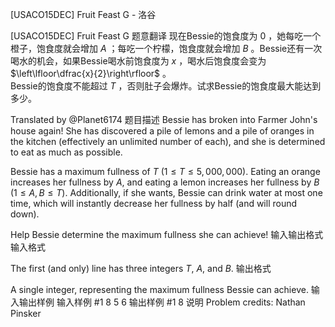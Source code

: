



[USACO15DEC] Fruit Feast G - 洛谷














[USACO15DEC] Fruit Feast G
题意翻译
现在Bessie的饱食度为 $0$ ，她每吃一个橙子，饱食度就会增加 $A$ ；每吃一个柠檬，饱食度就会增加 $B$ 。Bessie还有一次喝水的机会，如果Bessie喝水前饱食度为 $x$ ，喝水后饱食度会变为 $\left\lfloor\dfrac{x}{2}\right\rfloor$ 。  
Bessie的饱食度不能超过 $T$ ，否则肚子会爆炸。试求Bessie的饱食度最大能达到多少。

Translated by @Planet6174 
题目描述
Bessie has broken into Farmer John's house again! She has discovered a pile of lemons and a pile of oranges in the kitchen (effectively an unlimited number of each), and she is determined to eat as much as possible.

Bessie has a maximum fullness of $T$ $(1 ≤ T ≤ 5,000,000)$. Eating an orange increases her fullness by $A$, and eating a lemon increases her fullness by $B$ ($1 ≤ A,B ≤ T$). Additionally, if she wants, Bessie can drink water at most one time, which will instantly decrease her fullness by half (and will round down).

Help Bessie determine the maximum fullness she can achieve! 
输入输出格式
输入格式

The first (and only) line has three integers $T$, $A$, and $B$. 
输出格式

 A single integer, representing the maximum fullness Bessie can achieve. 
输入输出样例
输入样例 #1
8 5 6
输出样例 #1
8
说明
Problem credits: Nathan Pinsker 






